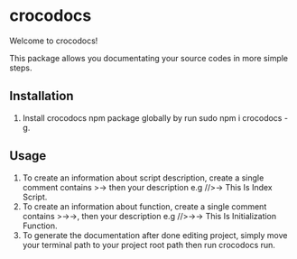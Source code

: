 # crocodocs

Welcome to crocodocs!

This package allows you documentating your source codes in more simple steps.

## Installation ##

1. Install crocodocs npm package globally by run sudo npm i crocodocs -g.

## Usage ##

1. To create an information about script description, create a single comment contains >-> then your description e.g //>-> This Is Index Script.
2. To create an information about function, create a single comment contains >->->, then your description e.g //>->-> This Is Initialization Function.
3. To generate the documentation after done editing project, simply move your terminal path to your project root path then run crocodocs run.